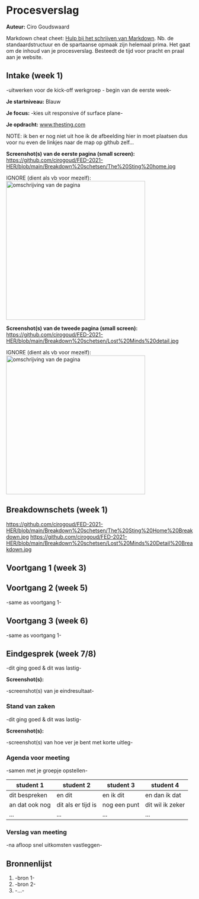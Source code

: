 # Procesverslag
**Auteur:** Ciro Goudswaard

Markdown cheat cheet: [Hulp bij het schrijven van Markdown](https://github.com/adam-p/markdown-here/wiki/Markdown-Cheatsheet). Nb. de standaardstructuur en de spartaanse opmaak zijn helemaal prima. Het gaat om de inhoud van je procesverslag. Besteedt de tijd voor pracht en praal aan je website.


## Intake (week 1)
-uitwerken voor de kick-off werkgroep - begin van de eerste week-

**Je startniveau:** Blauw

**Je focus:** -kies uit responsive óf surface plane-

**Je opdracht:** www.thesting.com


NOTE: ik ben er nog niet uit hoe ik de afbeelding hier in moet plaatsen dus voor nu even de linkjes naar de map op github zelf...

**Screenshot(s) van de eerste pagina (small screen):**
https://github.com/cirogoud/FED-2021-HER/blob/main/Breakdown%20schetsen/The%20Sting%20home.jpg

IGNORE (dient als vb voor mezelf): <img src="images/dummy-plaatje.svg" width="375px" alt="omschrijving van de pagina">

**Screenshot(s) van de tweede pagina (small screen):**
https://github.com/cirogoud/FED-2021-HER/blob/main/Breakdown%20schetsen/Lost%20Minds%20detail.jpg

IGNORE (dient als vb voor mezelf): <img src="images/dummy-plaatje.svg" width="375px" alt="omschrijving van de pagina">


## Breakdownschets (week 1)
https://github.com/cirogoud/FED-2021-HER/blob/main/Breakdown%20schetsen/The%20Sting%20Home%20Breakdown.jpg
https://github.com/cirogoud/FED-2021-HER/blob/main/Breakdown%20schetsen/Lost%20Minds%20Detail%20Breakdown.jpg


## Voortgang 1 (week 3)


## Voortgang 2 (week 5)

-same as voortgang 1-


## Voortgang 3 (week 6)

-same as voortgang 1-


## Eindgesprek (week 7/8)

-dit ging goed & dit was lastig-


**Screenshot(s):**

-screenshot(s) van je eindresultaat-


### Stand van zaken

-dit ging goed & dit was lastig-


**Screenshot(s):**

-screenshot(s) van hoe ver je bent met korte uitleg-


### Agenda voor meeting

-samen met je groepje opstellen-

| student 1      | student 2          | student 3    | student 4        |
| ---            | ---                | ---          | ---              |
| dit bespreken  | en dit             | en ik dit    | en dan ik dat    |
| an dat ook nog | dit als er tijd is | nog een punt | dit wil ik zeker |
| ...            | ...                | ...          | ...              |

### Verslag van meeting

-na afloop snel uitkomsten vastleggen-


## Bronnenlijst
1. -bron 1-
2. -bron 2-
3. -...-

